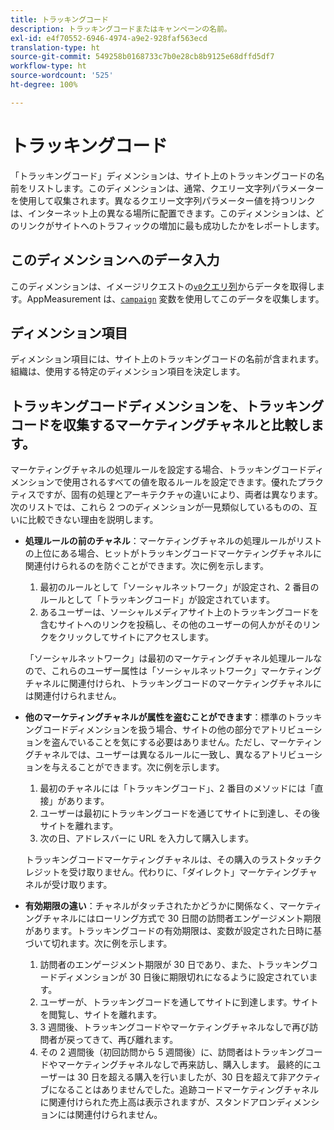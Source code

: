 ```yaml
---
title: トラッキングコード
description: トラッキングコードまたはキャンペーンの名前。
exl-id: e4f70552-6946-4974-a9e2-928faf563ecd
translation-type: ht
source-git-commit: 549258b0168733c7b0e28cb8b9125e68dffd5df7
workflow-type: ht
source-wordcount: '525'
ht-degree: 100%

---
```


# トラッキングコード

「トラッキングコード」ディメンションは、サイト上のトラッキングコードの名前をリストします。このディメンションは、通常、クエリー文字列パラメーターを使用して収集されます。異なるクエリー文字列パラメーター値を持つリンクは、インターネット上の異なる場所に配置できます。このディメンションは、どのリンクがサイトへのトラフィックの増加に最も成功したかをレポートします。

## このディメンションへのデータ入力

このディメンションは、イメージリクエストの[`v0`クエリ列](/help/implement/validate/query-parameters.md)からデータを取得します。AppMeasurement は、[`campaign`](/help/implement/vars/page-vars/campaign.md) 変数を使用してこのデータを収集します。

## ディメンション項目

ディメンション項目には、サイト上のトラッキングコードの名前が含まれます。組織は、使用する特定のディメンション項目を決定します。

## トラッキングコードディメンションを、トラッキングコードを収集するマーケティングチャネルと比較します。

マーケティングチャネルの処理ルールを設定する場合、トラッキングコードディメンションで使用されるすべての値を取るルールを設定できます。優れたプラクティスですが、固有の処理とアーキテクチャの違いにより、両者は異なります。次のリストでは、これら 2 つのディメンションが一見類似しているものの、互いに比較できない理由を説明します。

* **処理ルールの前のチャネル**：マーケティングチャネルの処理ルールがリストの上位にある場合、ヒットがトラッキングコードマーケティングチャネルに関連付けられるのを防ぐことができます。次に例を示します。

   1. 最初のルールとして「ソーシャルネットワーク」が設定され、2 番目のルールとして「トラッキングコード」が設定されています。
   2. あるユーザーは、ソーシャルメディアサイト上のトラッキングコードを含むサイトへのリンクを投稿し、その他のユーザーの何人かがそのリンクをクリックしてサイトにアクセスします。

   「ソーシャルネットワーク」は最初のマーケティングチャネル処理ルールなので、これらのユーザー属性は「ソーシャルネットワーク」マーケティングチャネルに関連付けられ、トラッキングコードのマーケティングチャネルには関連付けられません。
* **他のマーケティングチャネルが属性を盗むことができます**：標準のトラッキングコードディメンションを扱う場合、サイトの他の部分でアトリビューションを盗んでいることを気にする必要はありません。ただし、マーケティングチャネルでは、ユーザーは異なるルールに一致し、異なるアトリビューションを与えることができます。次に例を示します。
   1. 最初のチャネルには「トラッキングコード」、2 番目のメソッドには「直接」があります。
   2. ユーザーは最初にトラッキングコードを通じてサイトに到達し、その後サイトを離れます。
   3. 次の日、アドレスバーに URL を入力して購入します。

   トラッキングコードマーケティングチャネルは、その購入のラストタッチクレジットを受け取りません。代わりに、「ダイレクト」マーケティングチャネルが受け取ります。
* **有効期限の違い**：チャネルがタッチされたかどうかに関係なく、マーケティングチャネルにはローリング方式で 30 日間の訪問者エンゲージメント期限があります。トラッキングコードの有効期限は、変数が設定された日時に基づいて切れます。次に例を示します。
   1. 訪問者のエンゲージメント期限が 30 日であり、また、トラッキングコードディメンションが 30 日後に期限切れになるように設定されています。
   2. ユーザーが、トラッキングコードを通してサイトに到達します。サイトを閲覧し、サイトを離れます。
   3. 3 週間後、トラッキングコードやマーケティングチャネルなしで再び訪問者が戻ってきて、再び離れます。
   4. その 2 週間後（初回訪問から 5 週間後）に、訪問者はトラッキングコードやマーケティングチャネルなしで再来訪し、購入します。
   最終的にユーザーは 30 日を超える購入を行いましたが、30 日を超えて非アクティブになることはありませんでした。追跡コードマーケティングチャネルに関連付けられた売上高は表示されますが、スタンドアロンディメンションには関連付けられません。
